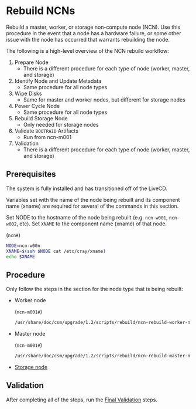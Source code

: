 # Rebuild NCNs

Rebuild a master, worker, or storage non-compute node (NCN). Use this procedure in the event that a node has a hardware failure, or some other issue with the node has occurred that warrants rebuilding the node.

The following is a high-level overview of the NCN rebuild workflow:

1. Prepare Node
    * There is a different procedure for each type of node (worker, master, and storage)
1. Identify Node and Update Metadata
    * Same procedure for all node types
1. Wipe Disks
    * Same for master and worker nodes, but different for storage nodes
1. Power Cycle Node
    * Same procedure for all node types
1. Rebuild Storage Node
    * Only needed for storage nodes
1. Validate `BOOTRAID` Artifacts
    * Run from ncn-m001
1. Validation
    * There is a different procedure for each type of node (worker, master, and storage)

## Prerequisites

The system is fully installed and has transitioned off of the LiveCD.

Variables set with the name of the node being rebuilt and its component name (xname) are required for several of the commands in this section.

Set NODE to the hostname of the node being rebuilt (e.g. `ncn-w001`, `ncn-w002`, etc).
Set `XNAME` to the component name (xname) of that node.

(`ncn#`)
```bash
NODE=ncn-w00n
XNAME=$(ssh $NODE cat /etc/cray/xname)
echo $XNAME
```

## Procedure

Only follow the steps in the section for the node type that is being rebuilt:

* Worker node

  (`ncn-m001#`)
  ```bash
  /usr/share/doc/csm/upgrade/1.2/scripts/rebuild/ncn-rebuild-worker-nodes.sh ncn-w001
  ```

* Master node

  (`ncn-m001#`)
  ```bash
  /usr/share/doc/csm/upgrade/1.2/scripts/rebuild/ncn-rebuild-master-nodes.sh ncn-m002
  ```

* [Storage node](Prepare_Storage_Nodes.md)

## Validation

After completing all of the steps, run the [Final Validation](Final_Validation_Steps.md) steps.
